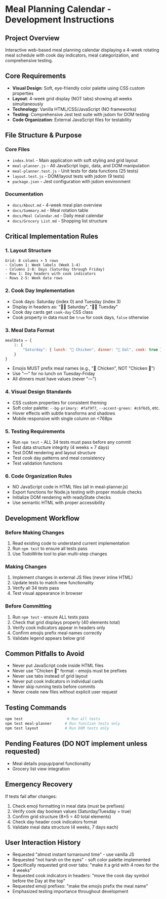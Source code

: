 # Meal Planning Calendar - Development Instructions

## Project Overview
Interactive web-based meal planning calendar displaying a 4-week rotating meal schedule with cook day indicators, meal categorization, and comprehensive testing.

## Core Requirements
- **Visual Design**: Soft, eye-friendly color palette using CSS custom properties
- **Layout**: 4-week grid display (NOT tabs) showing all weeks simultaneously
- **Technology**: Vanilla HTML/CSS/JavaScript (NO frameworks)
- **Testing**: Comprehensive Jest test suite with jsdom for DOM testing
- **Code Organization**: External JavaScript files for testability

## File Structure & Purpose

### Core Files
- `index.html` - Main application with soft styling and grid layout
- `meal-planner.js` - All JavaScript logic, data, and DOM manipulation
- `meal-planner.test.js` - Unit tests for data functions (25 tests)
- `layout.test.js` - DOM/layout tests with jsdom (9 tests)
- `package.json` - Jest configuration with jsdom environment

### Documentation
- `docs/About.md` - 4-week meal plan overview
- `docs/Summary.md` - Meal rotation table
- `docs/Meal Calendar.md` - Daily meal calendar
- `docs/Grocery List.md` - Shopping list structure

## Critical Implementation Rules

### 1. Layout Structure
```
Grid: 8 columns × 5 rows
- Column 1: Week labels (Week 1-4)
- Columns 2-8: Days (Saturday through Friday)
- Row 1: Day headers with cook indicators
- Rows 2-5: Week data rows
```

### 2. Cook Day Implementation
- Cook days: Saturday (index 0) and Tuesday (index 3)
- Display in headers as: "🧑‍🍳 Saturday", "🧑‍🍳 Tuesday"
- Cook day cards get `cook-day` CSS class
- Cook property in data must be `true` for cook days, `false` otherwise

### 3. Meal Data Format
```javascript
mealData = {
    1: {
        "Saturday": { lunch: "🍗 Chicken", dinner: "🍲 Dal", cook: true }
    }
}
```
- Emojis MUST prefix meal names (e.g., "🍗 Chicken", NOT "Chicken 🍗")
- Use "—" for no lunch on Tuesday-Friday
- All dinners must have values (never "—")

### 4. Visual Design Standards
- CSS custom properties for consistent theming
- Soft color palette: `--bg-primary: #faf9f7`, `--accent-green: #c6f6d5`, etc.
- Hover effects with subtle transforms and shadows
- Mobile responsive with single column on <768px

### 5. Testing Requirements
- Run `npm test` - ALL 34 tests must pass before any commit
- Test data structure integrity (4 weeks × 7 days)
- Test DOM rendering and layout structure
- Test cook day patterns and meal consistency
- Test validation functions

### 6. Code Organization Rules
- NO JavaScript code in HTML files (all in meal-planner.js)
- Export functions for Node.js testing with proper module checks
- Initialize DOM rendering with readyState checks
- Use semantic HTML with proper accessibility

## Development Workflow

### Before Making Changes
1. Read existing code to understand current implementation
2. Run `npm test` to ensure all tests pass
3. Use TodoWrite tool to plan multi-step changes

### Making Changes
1. Implement changes in external JS files (never inline HTML)
2. Update tests to match new functionality
3. Verify all 34 tests pass
4. Test visual appearance in browser

### Before Committing
1. Run `npm test` - ensure ALL tests pass
2. Check that grid displays properly (40 elements total)
3. Verify cook indicators appear in headers only
4. Confirm emojis prefix meal names correctly
5. Validate legend appears below grid

## Common Pitfalls to Avoid
- Never put JavaScript code inside HTML files
- Never use "Chicken 🍗" format - emojis must be prefixes
- Never use tabs instead of grid layout
- Never put cook indicators in individual cards
- Never skip running tests before commits
- Never create new files without explicit user request

## Testing Commands
```bash
npm test                    # Run all tests
npm test meal-planner      # Run function tests only
npm test layout            # Run DOM tests only
```

## Pending Features (DO NOT implement unless requested)
- Meal details popup/panel functionality
- Grocery list view integration

## Emergency Recovery
If tests fail after changes:
1. Check emoji formatting in meal data (must be prefixes)
2. Verify cook day boolean values (Saturday/Tuesday = true)
3. Confirm grid structure (8×5 = 40 total elements)
4. Check day header cook indicators format
5. Validate meal data structure (4 weeks, 7 days each)

## User Interaction History
- Requested "almost instant turnaround time" - use vanilla JS
- Requested "not harsh on the eyes" - soft color palette implemented
- Specifically requested grid over tabs: "make it a grid with 4 rows for the 4 weeks"
- Requested cook indicators in headers: "move the cook day symbol before the Day at the top"
- Requested emoji prefixes: "make the emojis prefix the meal name"
- Emphasized testing importance throughout development